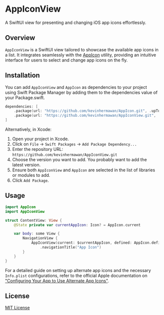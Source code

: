 # AppIconView

A SwiftUI view for presenting and changing iOS app icons effortlessly.

## Overview

`AppIconView` is a SwiftUI view tailored to showcase the available app icons in a list. It integrates seamlessly with the [AppIcon](https://github.com/kevinhermawan/AppIcon) utility, providing an intuitive interface for users to select and change app icons on the fly.

## Installation

You can add `AppIconView` and `AppIcon` as dependencies to your project using Swift Package Manager by adding them to the dependencies value of your Package.swift.

```swift
dependencies: [
    .package(url: "https://github.com/kevinhermawan/AppIcon.git", .upToNextMajor(from: "2.0.0")),
    .package(url: "https://github.com/kevinhermawan/AppIconView.git", .upToNextMajor(from: "2.0.0"))
]
```

Alternatively, in Xcode:

1. Open your project in Xcode.
2. Click on `File` -> `Swift Packages` -> `Add Package Dependency...`
3. Enter the repository URL: `https://github.com/kevinhermawan/AppIconView.git`
4. Choose the version you want to add. You probably want to add the latest version.
5. Ensure both `AppIconView` and `AppIcon` are selected in the list of libraries or modules to add.
6. Click `Add Package`.

## Usage

```swift
import AppIcon
import AppIconView

struct ContentView: View {
    @State private var currentAppIcon: Icon? = AppIcon.current

    var body: some View {
        NavigationView {
            AppIconView(current: $currentAppIcon, defined: AppIcon.defined)
                .navigationTitle("App Icon")
        }
    }
}
```

For a detailed guide on setting up alternate app icons and the necessary `Info.plist` configurations, refer to the official Apple documentation on ["Configuring Your App to Use Alternate App Icons"](https://developer.apple.com/documentation/xcode/configuring_your_app_to_use_alternate_app_icons).

## License

[MIT License](/LICENSE)

